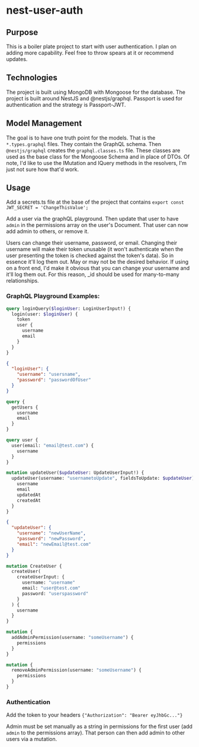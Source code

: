 # nest-user-auth

## Purpose

This is a boiler plate project to start with user authentication. I plan on adding more capability. Feel free to throw spears at it or recommend updates.

## Technologies

The project is built using MongoDB with Mongoose for the database. The project is built around NestJS and @nestjs/graphql. Passport is used for authentication and the strategy is Passport-JWT.

## Model Management

The goal is to have one truth point for the models. That is the `*.types.graphql` files. They contain the GraphQL schema. Then `@nestjs/graphql` creates the `graphql.classes.ts` file. These classes are used as the base class for the Mongoose Schema and in place of DTOs. Of note, I'd like to use the IMutation and IQuery methods in the resolvers, I'm just not sure how that'd work.

## Usage

Add a secrets.ts file at the base of the project that contains `export const JWT_SECRET = 'ChangeThisValue';`

Add a user via the graphQL playground. Then update that user to have `admin` in the permissions array on the user's Document. That user can now add admin to others, or remove it.

Users can change their username, password, or email. Changing their username will make their token unusable (it won't authenticate when the user presenting the token is checked against the token's data). So in essence it'll log them out. May or may not be the desired behavior. If using on a front end, I'd make it obvious that you can change your username and it'll log them out. For this reason, \_id should be used for many-to-many relationships.

### GraphQL Playground Examples:

```graphql
query loginQuery($loginUser: LoginUserInput!) {
  login(user: $loginUser) {
    token
    user {
      username
      email
    }
  }
}
```

```json
{
  "loginUser": {
    "username": "usersname",
    "password": "passwordOfUser"
  }
}
```

```graphql
query {
  getUsers {
    username
    email
  }
}
```

```graphql
query user {
  user(email: "email@test.com") {
    username
  }
}
```

```graphql
mutation updateUser($updateUser: UpdateUserInput!) {
  updateUser(username: "usernametoUpdate", fieldsToUpdate: $updateUser) {
    username
    email
    updatedAt
    createdAt
  }
}
```

```json
{
  "updateUser": {
    "username": "newUserName",
    "password": "newPassword",
    "email": "newEmail@test.com"
  }
}
```

```graphql
mutation CreateUser {
  createUser(
    createUserInput: {
      username: "username"
      email: "user@test.com"
      password: "userspassword"
    }
  ) {
    username
  }
}
```

```graphql
mutation {
  addAdminPermission(username: "someUsername") {
    permissions
  }
}
```

```graphql
mutation {
  removeAdminPermission(username: "someUsername") {
    permissions
  }
}
```

### Authentication

Add the token to your headers `{"Authorization": "Bearer eyJhbGc..."}`

Admin must be set manually as a string in permissions for the first user (add `admin` to the permissions array). That person can then add admin to other users via a mutation.
